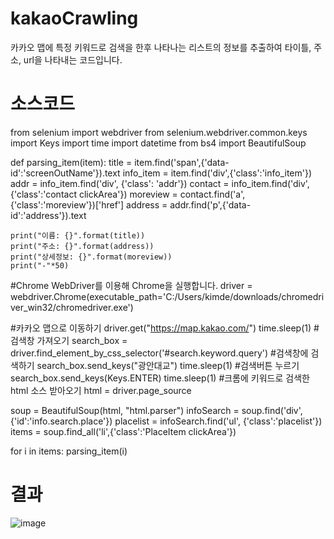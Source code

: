 # kakaoCrawling
카카오 맵에 특정 키워드로 검색을 한후 나타나는 리스트의 정보를 추출하여 타이틀, 주소, url을 나타내는 코드입니다.

# 소스코드
from selenium import webdriver
from selenium.webdriver.common.keys import Keys
import time
import datetime
from bs4 import BeautifulSoup

def parsing_item(item):
    title = item.find('span',{'data-id':'screenOutName'}).text
    info_item = item.find('div',{'class':'info_item'})
    addr = info_item.find('div', {'class': 'addr'})
    contact = info_item.find('div', {'class':'contact clickArea'})
    moreview = contact.find('a', {'class':'moreview'})['href']
    address = addr.find('p',{'data-id':'address'}).text

    print("이름: {}".format(title))
    print("주소: {}".format(address))
    print("상세정보: {}".format(moreview))
    print("-"*50)


#Chrome WebDriver를 이용해 Chrome을 실행합니다.
driver = webdriver.Chrome(executable_path='C:/Users/kimde/downloads/chromedriver_win32/chromedriver.exe')

#카카오 맵으로 이동하기
driver.get("https://map.kakao.com/")
time.sleep(1)
#검색창 가져오기
search_box = driver.find_element_by_css_selector('#search\.keyword\.query')
#검색창에 검색하기
search_box.send_keys("광안대교")
time.sleep(1)
#검색버튼 누르기
search_box.send_keys(Keys.ENTER)
time.sleep(1)
#크롬에 키워드로 검색한 html 소스 받아오기
html = driver.page_source

soup = BeautifulSoup(html, "html.parser")
infoSearch = soup.find('div', {'id':'info.search.place'})
placelist = infoSearch.find('ul', {'class':'placelist'})
items = soup.find_all('li',{'class':'PlaceItem clickArea'})

for i in items:
    parsing_item(i)

# 결과
![image](https://user-images.githubusercontent.com/47379176/159160036-dc2069c4-8e71-48ba-816a-9f4d0eb33f59.png)
